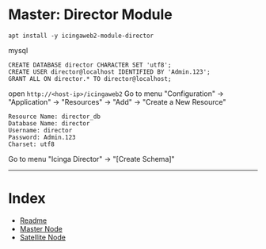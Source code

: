 # Master: Director Module

```
apt install -y icingaweb2-module-director
```

mysql

```
CREATE DATABASE director CHARACTER SET 'utf8';
CREATE USER director@localhost IDENTIFIED BY 'Admin.123';
GRANT ALL ON director.* TO director@localhost;
```

open `http://<host-ip>/icingaweb2`
Go to menu "Configuration" -> "Application" -> "Resources" -> "Add" -> "Create a New Resource"

```
Resource Name: director_db
Database Name: director
Username: director
Password: Admin.123
Charset: utf8
```

Go to menu "Icinga Director" -> "[Create Schema]"

---

# Index

- [Readme](/readme.md)
- [Master Node](/docs/setup_master_debian.md)
- [Satellite Node](/docs/setup_satellite_debian.md)
